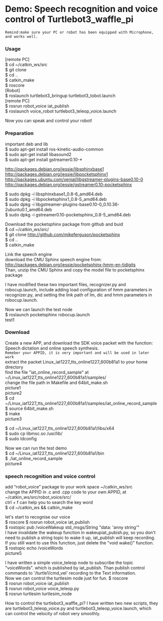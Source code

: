 # Demo: Speech recognition and voice control of Turtlebot3_waffle_pi
`Remind:make sure your PC or robot has been equipped with Microphone, and works well.`
### Usage
[remote PC]  
$ cd ~/catkin_ws/src  
$ git clone   
$ cd ..  
$ catkin_make  
$ roscore  
[Robot]  
$ roslaunch turtlebot3_bringup turtlebot3_tobot.launch  
[remote PC]  
$ rosrun robot_voice iat_publish  
$ roslaunch voice_robot turtlebot3_teleop_voice.launch  
  
Now you can speak and control your robot!  


### Preparation

important deb and lib  
$ sudo apt-get install ros-kinetic-audio-common  
$ sudo apt-get install libasound2  
$ sudo apt-get install gstreamer0.10-*  

http://packages.debian.org/jessie/libsphinxbase1  
http://packages.debian.org/jessie/libpocketsphinx1  
http://packages.ubuntu.com/xenial/libgstreamer-plugins-base0.10-0  
http://packages.debian.org/jessie/gstreamer0.10-pocketsphinx  

$ sudo dpkg -i libsphinxbase1_0.8-6_amd64.deb  
$ sudo dpkg -i libpocketsphinx1_0.8-5_amd64.deb  
$ sudo dpkg -i libgstreamer-plugins-base0.10-0_0.10.36-2ubuntu0.1_amd64.deb  
$ sudo dpkg -i gstreamer0.10-pocketsphinx_0.8-5_amd64.deb  

Download the pocketsphinx package from github and buid    
$ cd ~/catkin_ws/src/    
$ git clone http://github.com/mikeferguson/pocketsphinx  
$ cd ..  
$ catkin_make  

Link the speech engine  
download the CMU Sphinx speech engine from:  
http://packages.debian.org/jessie/pocketsphinx-hmm-en-tidigits  
Than, unzip the CMU Sphinx and copy the model file to pocketsphinx package  

I have modified these two important files, recognizer.py and robocup.launch, include adding load configuration of hmm parameters in recognizer.py, and setting the link path of lm, dic and hmm parameters in  robocup.launch.  
  
Now we can launch the test node  
$ roslaunch pocketsphinx robocup.launch  
test1
  
### Download 
Create a new APP, and download the SDK voice packet with the function: Speech dictation and online speech synthesis.  
`Remeber your APPID, it is very important and will be used in later work`   
extract the packet Linux_iat1227_tts_online1227_600b81a1 to your home directory  
find the file "iat_online_record_sample" at ~/Linux_iat1227_tts_online1227_600b81a1/samples/   
change the file path in Makefile and 64bit_make.sh  
picture1  
picture2  
$ cd ~/Linux_iat1227_tts_online1227_600b81a1/samples/iat_online_record_sample  
$ source 64bit_make.sh   
$ make  
picture3  

$ cd ~/Linux_iat1227_tts_online1227_600b81a1/libs/x64   
$ sudo cp libmsc.so /usr/lib/  
$ sudo ldconfig  
  
Now we can run the test demo    
$ cd ~/Linux_iat1227_tts_online1227_600b81a1/bin  
$ ./iat_online_record_sample  
picture4  


### speech recognition and voice control

add “robot_voice” package to your work space ~/catkin_ws/src  
change the APPID in .c and .cpp code to your own APPID, at ~/catkin_ws/src/robot_voice/src/  
ctrl + f can help you to search the key word  
$ cd ~/catkin_ws && catkin_make  
  
let's start to recognise our voice  
$ roscore
$ rosrun robot_voice iat_publish  
$ rostopic pub /voiceWakeup  std_msgs/String  "data: 'anny string'"  
I have invalidate the wakeup function in wakeupiat_pubish.py, so you don't need to publish a string topic to wake it up, iat_publish will keep recording. If you still want to use this function, just delete the "void wake()" function.  
$ rostopic echo /voiceWords  
picture5

I have written a simple voice_teleop node to subscribe the topic "voiceWords". which is published by iat_publish. Than publish control commands to '/turtle1/cmd_vel' recording to the Text information.  
Now we can control the turtlesim node just for fun.
$ roscore    
$ rosrun robot_voice iat_publish    
$ rosrun robot_voice voice_teleop.py  
$ rosrun turtlesim turtlesim_node  
  
How to control the turtlebot3_waffle_pi? I have written two new scripts, they are turtlebot3_teleop_voice.py and turtlebot3_teleop_voice.launch, which can control the velocity of robot very smoothly.  
